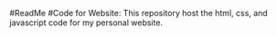#ReadMe
#Code for Website: 
This repository host the html, css, and javascript code for my personal website.
